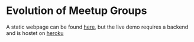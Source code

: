 # Evolution of Meetup Groups

A static webpage can be found [here](http://NYU-CS6313-Projects.github.io/sp2015-group13/),
but the live demo requires a backend and is hostet on [heroku](https://agile-island-7524.herokuapp.com)

